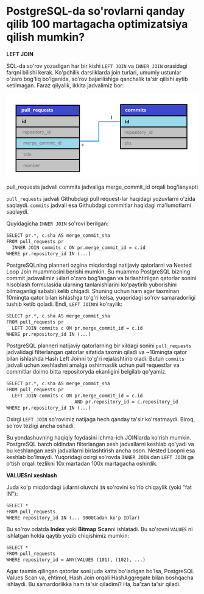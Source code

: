 # PostgreSQL-da so'rovlarni qanday qilib 100 martagacha optimizatsiya qilish mumkin?

**LEFT JOIN**

SQL-da so'rov yozadigan har bir kishi `LEFT JOIN` va `INNER JOIN` orasidagi farqni bilishi kerak. Ko'pchilik darsliklarda join turlari, umumiy ustunlar o'zaro bog'liq bo'lganida, so'rov bajarilishiga qanchalik ta'sir qilishi aytib ketilmagan. Faraz qilyalik, ikkita jadvalimiz bor:

![1679656442445](image/Article1/1679656442445.png)

pull_requests jadvali commits jadvaliga merge_commit_id orqali bog'lanyapti

`pull_requests` jadvali Githubdagi pull request-lar haqidagi yozuvlarni o'zida saqlaydi. `commits` jadvali esa Githubdagi commitlar haqidagi ma'lumotlarni saqlaydi.

Quyidagicha `INNER JOIN` so'rovi berilgan:

```pgsql
SELECT pr.*, c.sha AS merge_commit_sha
FROM pull_requests pr
  INNER JOIN commits c ON pr.merge_commit_id = c.id
WHERE pr.repository_id IN (...)
```

PostgreSQLning planneri ozgina miqdordagi natijaviy qatorlarni va Nested Loop Join muammosini berishi mumkin. Bu muammo PostgreSQL bizning commit jadavalimiz `id`lari o'zaro bog'langan va birlashtirilgan qatorlar sonini hisoblash formulasida ularning tanlanishlarini ko'paytirib yuborishini bilmaganligi sababli kelib chiqadi. Shuning uchun ham agar taxminan 10mingta qator bilan ishlashga to'g'ri kelsa, yuqoridagi so'rov samaradorligi tushib ketib qoladi. Endi, `LEFT JOIN`ni ko'raylik:

```pgsql
SELECT pr.*, c.sha AS merge_commit_sha
FROM pull_requests pr
  LEFT JOIN commits c ON pr.merge_commit_id = c.id
WHERE pr.repository_id IN (...)
```

PostgreSQL planneri natijaviy qatorlarning bir xildagi sonini `pull_requests` jadvalidagi filterlangan qatorlar sifatida taxmin qiladi va ~10mingta qator bilan ishlashda Hash Left Joinni to'g'ri rejalashtirib oladi. Butun `commits` jadvali uchun xeshlashni amalga oshirmaslik uchun pull requestlar va commitlar doimo bitta repositoryda ekanligini belgilab qo'yamiz.

```pgsql
SELECT pr.*, c.sha AS merge_commit_sha
FROM pull_requests pr
  LEFT JOIN commits c ON pr.merge_commit_id = c.id
                         AND pr.repository_id = c.repository_id
WHERE pr.repository_id IN (...)
```

Oxirgi `LEFT JOIN` so'rovimiz natijaga hech qanday ta'sir ko'rsatmaydi. Biroq, so'rov tezligi ancha oshadi.

Bu yondashuvning haqiqiy foydasini ichma-ich JOINlarda ko'rish mumkin. PostgreSQL barch  oldindan filterlangan xesh jadvallarni keshlab qo'yadi va bu keshlangan xesh jadvallarni birlashtirish ancha oson. Nested Loopni esa keshlab bo'lmaydi. Yuqoridagi oxirgi so'rovda `INNER JOIN` dan `LEFT JOIN` ga o'tish orqali tezlikni 10x martadan 100x martagacha oshirdik.

**VALUESni xeshlash**

Juda ko'p miqdordagi `id`larni oluvchi `IN` so'rovini ko'rib chiqaylik (yoki "fat IN"):

```pgsql
SELECT *
FROM pull_requests
WHERE repository_id IN (... 9000tadan ko'p IDlar)
```

Bu so'rov odatda **Index** yoki **Bitmap** **Scan**ni ishlatadi. Bu so'rovni `VALUES` ni ishlatgan holda qaytib yozib chiqishimiz mumkin:

```pgsql
SELECT *
FROM pull_requests
WHERE repository_id = ANY(VALUES (101), (102), ...)
```

Agar taxmin qilingan qatorlar soni juda katta bo'ladigan bo'lsa, PostgreSQL Values Scan va, ehtimol, Hash Join orqali HashAggregate bilan boshqacha ishlaydi. Bu samardorlikka ham ta'sir qiladimi? Ha, ba'zan ta'sir qiladi.
